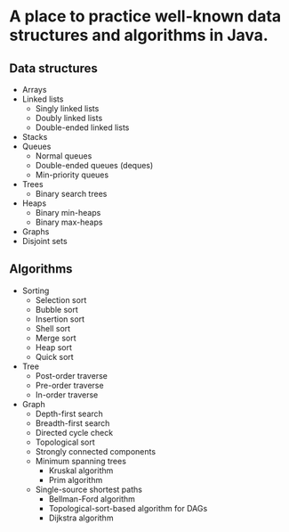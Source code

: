 # A place to practice well-known data structures and algorithms in Java.

## Data structures

- Arrays
- Linked lists
    - Singly linked lists
    - Doubly linked lists
    - Double-ended linked lists
- Stacks
- Queues
    - Normal queues
    - Double-ended queues (deques)
    - Min-priority queues
- Trees
    - Binary search trees
- Heaps
    - Binary min-heaps
    - Binary max-heaps
- Graphs
- Disjoint sets

## Algorithms

- Sorting
    - Selection sort
    - Bubble sort
    - Insertion sort
    - Shell sort
    - Merge sort
    - Heap sort
    - Quick sort    
- Tree
    - Post-order traverse
    - Pre-order traverse
    - In-order traverse    
- Graph
    - Depth-first search
    - Breadth-first search
    - Directed cycle check
    - Topological sort
    - Strongly connected components
    - Minimum spanning trees
        - Kruskal algorithm
        - Prim algorithm
    - Single-source shortest paths
        - Bellman-Ford algorithm
        - Topological-sort-based algorithm for DAGs
        - Dijkstra algorithm